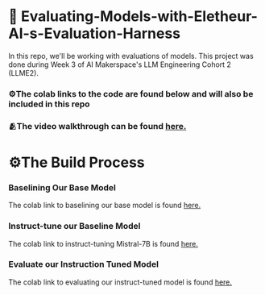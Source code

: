 # 🤖 Evaluating-Models-with-Eletheur-AI-s-Evaluation-Harness

In this repo, we'll be working with evaluations of models. This project was done during Week 3 of AI Makerspace's LLM Engineering Cohort 2 (LLME2).

### ⚙️The colab links to the code are found below and will also be included in this repo 

### 🫂The video walkthrough can be found [here.](https://www.loom.com/share/1cbaad0cc8d846d7983786e8c72b5b57?sid=b96c959e-f38f-4f7f-9eae-389f1fadc6b5) 

# ⚙️The Build Process

### Baselining Our Base Model
The colab link to baselining our base model is found [here.](https://colab.research.google.com/drive/1ze3cbPvBcpPFDG8sSoc4jlqMsd3kiXcr?usp=sharing)

### Instruct-tune our Baseline Model
The colab link to instruct-tuning Mistral-7B is found [here.](https://colab.research.google.com/drive/1PAGz2RnMuMgWZqh7YNRAQwGSGSqPl6Es?usp=sharing)

### Evaluate our Instruction Tuned Model
The colab link to evaluating our instruct-tuned model is found [here.](https://colab.research.google.com/drive/17dAWoT8FYpfadJV2-0kHfeouEmYrkmFq?usp=sharing)
